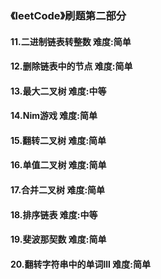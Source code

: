 ### 《leetCode》刷题第二部分
#### 11.二进制链表转整数        难度:简单
#### 12.删除链表中的节点        难度:简单
#### 13.最大二叉树       难度:中等
#### 14.Nim游戏       难度:简单
#### 15.翻转二叉树       难度:简单
#### 16.单值二叉树       难度:简单
#### 17.合并二叉树       难度:简单
#### 18.排序链表        难度:中等
#### 19.斐波那契数       难度:简单
#### 20.翻转字符串中的单词lll        难度:简单